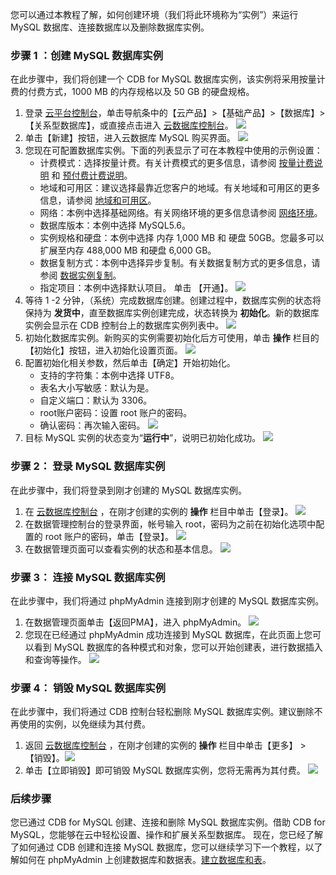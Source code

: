 您可以通过本教程了解，如何创建环境（我们将此环境称为“实例”）来运行 MySQL 数据库、连接数据库以及删除数据库实例。

### 步骤 1 ：创建 MySQL 数据库实例
在此步骤中，我们将创建一个 CDB for MySQL 数据库实例，该实例将采用按量计费的付费方式，1000 MB 的内存规格以及 50 GB 的硬盘规格。
1. 登录 [云平台控制台][1]，单击导航条中的【云产品】>【基础产品】>【数据库】>【关系型数据库】，或直接点击进入 [云数据库控制台][2]。
![][image-1]
2. 单击【新建】按钮，进入云数据库 MySQL 购买界面。
![][image-2]
3. 您现在可配置数据库实例。下面的列表显示了可在本教程中使用的示例设置：
	* 计费模式：选择按量计费。有关计费模式的更多信息，请参阅 [按量计费说明](/document/product/555/9617) 和 [预付费计费说明](/document/product/555/9618)。
	* 地域和可用区：建议选择最靠近您客户的地域。有关地域和可用区的更多信息，请参阅 [地域和可用区](/document/product/236/8458)。
	* 网络：本例中选择基础网络。有关网络环境的更多信息请参阅 [网络环境](/document/product/213/5227)。
	* 数据库版本：本例中选择 MySQL5.6。
	* 实例规格和硬盘：本例中选择 内存 1,000 MB 和 硬盘 50GB。您最多可以扩展至内存 488,000 MB 和硬盘 6,000 GB。
	* 数据复制方式：本例中选择异步复制。有关数据复制方式的更多信息，请参阅 [数据实例复制](/document/product/236/7913)。
	* 指定项目：本例中选择默认项目。
单击 【开通】。
![](http://imgcache.tcecqpoc.fsphere.cn/image/mc.qcloudimg.com/static/img/fe92ec47b00bf083295a9079acf09d87/image.png)
4. 等待 1 -2 分钟，（系统）完成数据库创建。创建过程中，数据库实例的状态将保持为 **发货中**，直至数据库实例创建完成，状态转换为 **初始化**。新的数据库实例会显示在 CDB 控制台上的数据库实例列表中。
![](http://imgcache.tcecqpoc.fsphere.cn/image/mc.qcloudimg.com/static/img/096e4e8126e37d2247f29bb217fc6573/image.png)
5. 初始化数据库实例。新购买的实例需要初始化后方可使用，单击 **操作** 栏目的【初始化】按钮，进入初始化设置页面。
![](http://imgcache.tcecqpoc.fsphere.cn/image/mc.qcloudimg.com/static/img/ee4847572a1c29f29aac3b42130c1cbf/image.png)
6. 配置初始化相关参数，然后单击【确定】开始初始化。
	- 支持的字符集：本例中选择 UTF8。
	- 表名大小写敏感：默认为是。
	- 自定义端口：默认为 3306。
	- root账户密码：设置 root 账户的密码。
	- 确认密码：再次输入密码。
![](http://imgcache.tcecqpoc.fsphere.cn/image/mc.qcloudimg.com/static/img/a1b69801dc18d284ef8b0f3ea777265b/image.png)
7. 目标 MySQL 实例的状态变为“**运行中**”，说明已初始化成功。
![](http://imgcache.tcecqpoc.fsphere.cn/image/mc.qcloudimg.com/static/img/74d297059388f2ad3de8ee1158c87409/image.png)

### 步骤 2： 登录 MySQL 数据库实例
在此步骤中，我们将登录到刚才创建的 MySQL 数据库实例。
1. 在 [云数据库控制台][2] ，在刚才创建的实例的 **操作** 栏目中单击【登录】。
![](http://imgcache.tcecqpoc.fsphere.cn/image/mc.qcloudimg.com/static/img/ac3c4021591c4af5f0d218d0ab03f167/image.png)
2. 在数据管理控制台的登录界面，帐号输入 root，密码为之前在初始化选项中配置的 root 账户的密码，单击【登录】。
![](http://imgcache.tcecqpoc.fsphere.cn/image/mc.qcloudimg.com/static/img/b5538d93dc27d99af6fed9f0e5c9b798/image.png)
3. 在数据管理页面可以查看实例的状态和基本信息。
![](http://imgcache.tcecqpoc.fsphere.cn/image/mc.qcloudimg.com/static/img/0bf7a42b20c6d701f572d5c48de93e4e/image.png)

### 步骤 3： 连接 MySQL 数据库实例
在此步骤中，我们将通过 phpMyAdmin 连接到刚才创建的 MySQL 数据库实例。
1. 在数据管理页面单击【返回PMA】，进入 phpMyAdmin。
![](http://imgcache.tcecqpoc.fsphere.cn/image/mc.qcloudimg.com/static/img/8a33f0b349c501cad1d3508c90246827/image.png)
2. 您现在已经通过 phpMyAdmin 成功连接到 MySQL 数据库，在此页面上您可以看到 MySQL 数据库的各种模式和对象，您可以开始创建表，进行数据插入和查询等操作。
![](http://imgcache.tcecqpoc.fsphere.cn/image/mc.qcloudimg.com/static/img/c8f60117f5aec772663d3c7890c96b1e/image.png)

### 步骤 4： 销毁 MySQL 数据库实例
在此步骤中，我们将通过 CDB 控制台轻松删除 MySQL 数据库实例。建议删除不再使用的实例，以免继续为其付费。
1. 返回 [云数据库控制台][2] ，在刚才创建的实例的 **操作** 栏目中单击【更多】 > 【销毁】。![](http://imgcache.tcecqpoc.fsphere.cn/image/mc.qcloudimg.com/static/img/281136fa83efaeb10d68b41127bbdab1/image.png)
2. 单击【立即销毁】即可销毁 MySQL 数据库实例，您将无需再为其付费。
![](http://imgcache.tcecqpoc.fsphere.cn/image/mc.qcloudimg.com/static/img/1431f9c680738c534f03985f46b62830/image.png)

### 后续步骤
您已通过 CDB for MySQL 创建、连接和删除 MySQL 数据库实例。借助 CDB for MySQL，您能够在云中轻松设置、操作和扩展关系型数据库。
现在，您已经了解了如何通过 CDB 创建和连接 MySQL 数据库，您可以继续学习下一个教程，以了解如何在 phpMyAdmin 上创建数据库和数据表。[建立数据库和表](/document/product/236/8465)。

[1]:	http://console.tcecqpoc.fsphere.cn/
[2]:	http://console.tcecqpoc.fsphere.cn/cdb
[3]:	/document/product/378/3629
[4]:	/document/product/236/8458
[5]:    /document/product/213/5227
[6]:    /document/product/236/7913

[image-1]:  http://imgcache.tcecqpoc.fsphere.cn/image/mc.qcloudimg.com/static/img/c5a7e2e50a04631d861d899c1e71598b/step1.png
[image-2]:  http://imgcache.tcecqpoc.fsphere.cn/image/mc.qcloudimg.com/static/img/c8d25b4002230535f28dbc59ae58318b/step2.png
[image-3]:  http://imgcache.tcecqpoc.fsphere.cn/image/mc.qcloudimg.com/static/img/876e8649c8f1b41fe792fd86e08d993a/step3.png
[image-4]:	http://imgcache.tcecqpoc.fsphere.cn/image/mc.qcloudimg.com/static/img/745bffd1e06ffd5e7c7bb8f87766050b/step4.png
[image-5]:	http://imgcache.tcecqpoc.fsphere.cn/image/mc.qcloudimg.com/static/img/1f4c68979c718e4a75734ca91f37c4ac/step5.png
[image-6]:	http://imgcache.tcecqpoc.fsphere.cn/image/mc.qcloudimg.com/static/img/a4403f63257ebe96b62867f22417d356/step6.png
